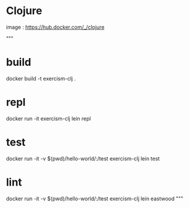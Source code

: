 # Clojure

image :
https://hub.docker.com/_/clojure

"""
# build
docker build -t exercism-clj .

# repl
docker run -it exercism-clj lein repl

# test
docker run -it -v $(pwd)/hello-world/:/test exercism-clj  lein test

# lint
docker run -it -v $(pwd)/hello-world/:/test exercism-clj  lein eastwood
"""
